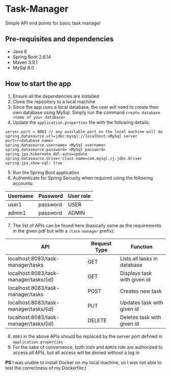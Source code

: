 # Task-Manager
Simple API end points for basic task manager 

## Pre-requisites and dependencies
* Java 8
* Spring Boot 2.6.14
* Maven 3.9.1
* MySql 8.0

## How to start the app
1. Ensure all the dependencies are installed 
2. Clone the repository to a local machine 
3. Since the app uses a local database, the user will need to create their own database using MySql. Simply run the command `create database <name of your database>`
4. Update the `application.properties` file with the following details: 
```
server.port = 8083 // any available port on the local machine will do
spring.datasource.url=jdbc:mysql://localhost:<MySql server port>/<database name>
spring.datasource.username= <MySql username>
spring.datasource.password= <MySql password>
spring.jpa.hibernate.ddl-auto=update
spring.datasource.driver-class-name=com.mysql.cj.jdbc.Driver
spring.jpa.show-sql: true
```
5. Run the Spring Boot application 
6. Authenticate for Spring Security when required using the following accounts:

| Username | Password | User role |
|----------|----------|-----------|
| user1    | password | USER      |
| admin1   | password | ADMIN     |

7. The list of APIs can be found here (basically same as the requirements in the given pdf but with a `/task-manager` prefix):
   
| API | Request Type | Function |
|----------|----------|-----------|
| localhost:8083/task-manager/tasks    | GET | Lists all tasks in database      |
| localhost:8083/task-manager/tasks/{id}   | GET | Displays task with given id     |
| localhost:8083/task-manager/tasks    | POST | Creates new task      |
| localhost:8083/task-manager/tasks/{id}   | PUT | Updates task with given id     |
| localhost:8083/task-manager/tasks/{id}   | DELETE | Deletes task with given id     |

8. `8083` in the above APIs should be replaced by the server port defined in `application.properties`
9. For the sake of convenience, both `USER` and `ADMIN` role are authorized to access all APIs, but all access will be denied without a log in 

**PS**
I was unable to install Docker on my local machine, so I was not able to test the correctness of my Dockerfile:(